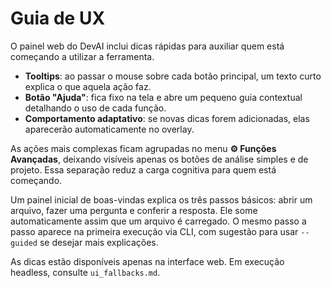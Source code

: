 # Guia de UX

O painel web do DevAI inclui dicas rápidas para auxiliar quem está começando a utilizar a ferramenta.

- **Tooltips**: ao passar o mouse sobre cada botão principal, um texto curto explica o que aquela ação faz.
- **Botão "Ajuda"**: fica fixo na tela e abre um pequeno guia contextual detalhando o uso de cada função.
- **Comportamento adaptativo**: se novas dicas forem adicionadas, elas aparecerão automaticamente no overlay.

As ações mais complexas ficam agrupadas no menu **⚙️ Funções Avançadas**, deixando visíveis apenas os botões de análise simples e de projeto. Essa separação reduz a carga cognitiva para quem está começando.

Um painel inicial de boas-vindas explica os três passos básicos: abrir um arquivo, fazer uma pergunta e conferir a resposta. Ele some automaticamente assim que um arquivo é carregado. O mesmo passo a passo aparece na primeira execução via CLI, com sugestão para usar `--guided` se desejar mais explicações.

As dicas estão disponíveis apenas na interface web. Em execução headless, consulte `ui_fallbacks.md`.
